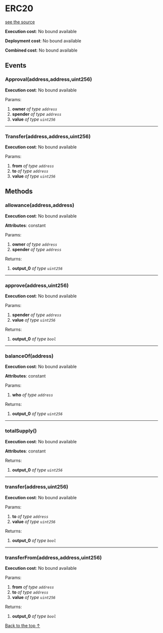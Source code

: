 # ERC20
[see the source](git+https://github.com/hubiinetwork/nahmii-contracts/tree/master/contracts/ERC20.sol)


**Execution cost**: No bound available

**Deployment cost**: No bound available

**Combined cost**: No bound available


## Events
### Approval(address,address,uint256)


**Execution cost**: No bound available


Params:

1. **owner** *of type `address`*
2. **spender** *of type `address`*
3. **value** *of type `uint256`*

--- 
### Transfer(address,address,uint256)


**Execution cost**: No bound available


Params:

1. **from** *of type `address`*
2. **to** *of type `address`*
3. **value** *of type `uint256`*


## Methods
### allowance(address,address)


**Execution cost**: No bound available

**Attributes**: constant


Params:

1. **owner** *of type `address`*
2. **spender** *of type `address`*

Returns:


1. **output_0** *of type `uint256`*

--- 
### approve(address,uint256)


**Execution cost**: No bound available


Params:

1. **spender** *of type `address`*
2. **value** *of type `uint256`*

Returns:


1. **output_0** *of type `bool`*

--- 
### balanceOf(address)


**Execution cost**: No bound available

**Attributes**: constant


Params:

1. **who** *of type `address`*

Returns:


1. **output_0** *of type `uint256`*

--- 
### totalSupply()


**Execution cost**: No bound available

**Attributes**: constant



Returns:


1. **output_0** *of type `uint256`*

--- 
### transfer(address,uint256)


**Execution cost**: No bound available


Params:

1. **to** *of type `address`*
2. **value** *of type `uint256`*

Returns:


1. **output_0** *of type `bool`*

--- 
### transferFrom(address,address,uint256)


**Execution cost**: No bound available


Params:

1. **from** *of type `address`*
2. **to** *of type `address`*
3. **value** *of type `uint256`*

Returns:


1. **output_0** *of type `bool`*

[Back to the top ↑](#erc20)
